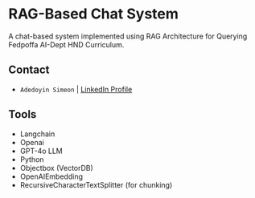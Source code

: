 # RAG-Based Chat System 
A chat-based system implemented using RAG Architecture for Querying Fedpoffa AI-Dept HND Curriculum.

## Contact
- `Adedoyin Simeon` | [LinkedIn Profile](https://www.linkedin.com/in/adedoyin-adeyemi-a7827b160/)

## Tools
- Langchain
- Openai
- GPT-4o LLM
- Python
- Objectbox (VectorDB)
- OpenAIEmbedding
- RecursiveCharacterTextSplitter (for chunking)

